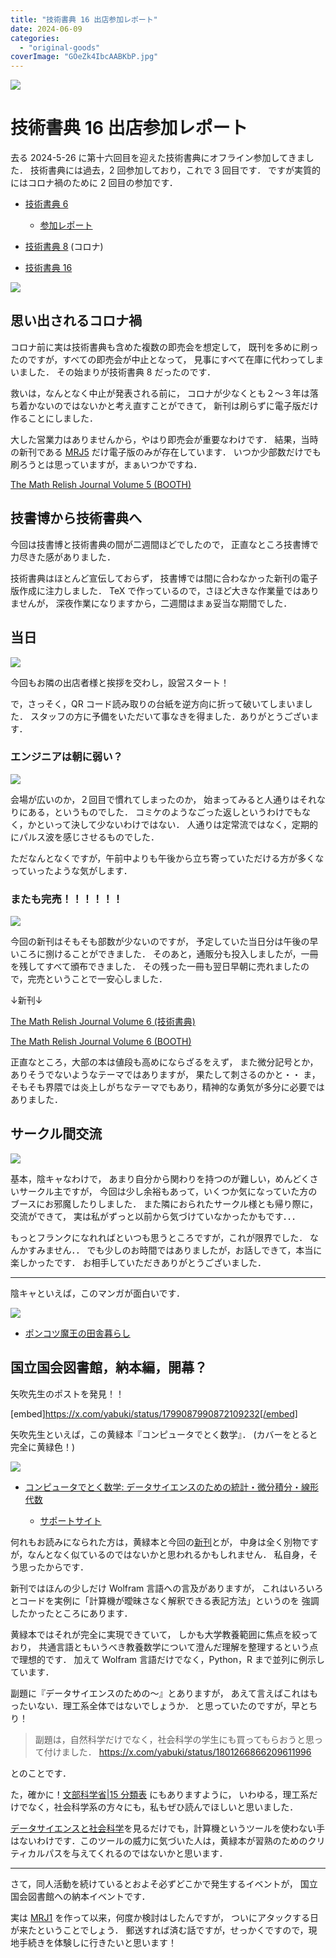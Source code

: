 ```yaml
---
title: "技術書典 16 出店参加レポート"
date: 2024-06-09
categories: 
  - "original-goods"
coverImage: "GOeZk4IbcAABKbP.jpg"
---
```


![](images/GOeZk4IbcAABKbP-551x710.jpg)

# 技術書典 16 出店参加レポート

去る 2024-5-26 に第十六回目を迎えた技術書典にオフライン参加してきました． 技術書典には過去，2 回参加しており，これで 3 回目です． ですが実質的にはコロナ禍のために 2 回目の参加です．

- [技術書典 6](https://techbookfest.org/event/tbf06)
    
    - [参加レポート](https://mathrelish.com/original-goods/techbookfest-6)
- [技術書典 8](https://techbookfest.org/event/tbf08) (コロナ)
- [技術書典 16](https://techbookfest.org/event/tbf16)

![](images/IMG_2372.jpg)

## 思い出されるコロナ禍

コロナ前に実は技術書典も含めた複数の即売会を想定して， 既刊を多めに刷ったのですが，すべての即売会が中止となって， 見事にすべて在庫に代わってしまいました． その始まりが技術書典 8 だったのです．

救いは，なんとなく中止が発表される前に， コロナが少なくとも２～３年は落ち着かないのではないかと考え直すことができて， 新刊は刷らずに電子版だけ作ることにしました．

大した営業力はありませんから，やはり即売会が重要なわけです． 結果，当時の新刊である [MRJ5](https://mathrelish.booth.pm/items/1874917) だけ電子版のみが存在しています． いつか少部数だけでも刷ろうとは思っていますが，まぁいつかですね．

[The Math Relish Journal Volume 5 (BOOTH)](https://mathrelish.booth.pm/items/1874917)

## 技書博から技術書典へ

今回は技書博と技術書典の間が二週間ほどでしたので， 正直なところ技書博で力尽きた感がありました．

技術書典はほとんど宣伝しておらず， 技書博では間に合わなかった新刊の電子版作成に注力しました． TeX で作っているので，さほど大きな作業量ではありませんが， 深夜作業になりますから，二週間はまぁ妥当な期間でした．

## 当日

![](images/GOeBEAraoAAstpF-710x533.jpg)

今回もお隣の出店者様と挨拶を交わし，設営スタート！

で，さっそく，QR コード読み取りの台紙を逆方向に折って破いてしまいました． スタッフの方に予備をいただいて事なきを得ました．ありがとうございます．

### エンジニアは朝に弱い？

![](images/GOMFImCbAAAq3Gs-710x239.png)

会場が広いのか，２回目で慣れてしまったのか， 始まってみると人通りはそれなりにある，というものでした． コミケのようなごった返しというわけでもなく，かといって決して少ないわけではない． 人通りは定常流ではなく，定期的にパルス波を感じさせるものでした．

ただなんとなくですが，午前中よりも午後から立ち寄っていただける方が多くなっていったような気がします．

### またも完売！！！！！！

![](images/GOew6fYagAAXUm--710x674.jpg)

今回の新刊はそもそも部数が少ないのですが， 予定していた当日分は午後の早いころに捌けることができました． そのあと，通販分も投入しましたが，一冊を残してすべて頒布できました． その残った一冊も翌日早朝に売れましたので，完売ということで一安心しました．

↓新刊↓

[The Math Relish Journal Volume 6 (技術書典)](https://techbookfest.org/product/fz3uk4p5crqyGvA0t3r7rn)

[The Math Relish Journal Volume 6 (BOOTH)](https://mathrelish.booth.pm/items/5738559)

正直なところ，大部の本は値段も高めにならざるをえず， また微分記号とか，ありそうでないようなテーマではありますが， 果たして刺さるのかと・・ ま，そもそも界隈では炎上しがちなテーマでもあり，精神的な勇気が多分に必要ではありました．

## サークル間交流

![](images/IMG_2379.jpg)

基本，陰キャなわけで， あまり自分から関わりを持つのが難しい，めんどくさいサークル主ですが， 今回は少し余裕もあって，いくつか気になっていた方のブースにお邪魔したりしました． また隣におられたサークル様とも帰り際に，交流ができて， 実は私がずっと以前から気づけていなかったかもです．．．

もっとフランクになれればといつも思うところですが，これが限界でした． なんかすみません．． でも少しのお時間ではありましたが，お話しできて，本当に楽しかったです． お相手していただきありがとうございました．

* * *

陰キャといえば，このマンガが面白いです．

![](images/IMG_2390.jpg)

- [ポンコツ魔王の田舎暮らし](https://amzn.to/3RlbMFD)

## 国立国会図書館，納本編，開幕？

矢吹先生のポストを発見！！

[embed]https://x.com/yabuki/status/1799087990872109232[/embed]

矢吹先生といえば，この黄緑本『コンピュータでとく数学』． (カバーをとると完全に黄緑色！)

![](images/IMG_2391.jpg)

- [コンピュータでとく数学: データサイエンスのための統計・微分積分・線形代数](https://amzn.to/3KzjXKJ)
    
    - [サポートサイト](https://github.com/taroyabuki/comath)

何れもお読みになられた方は，黄緑本と今回の[新刊](https://mathrelish.booth.pm/items/5738559)とが， 中身は全く別物ですが，なんとなく似ているのではないかと思われるかもしれません． 私自身，そう思ったからです．

新刊ではほんの少しだけ Wolfram 言語への言及がありますが， これはいろいろとコードを実例に「計算機が曖昧さなく解釈できる表記方法」というのを 強調したかったところにあります．

黄緑本ではそれが完全に実現できていて， しかも大学教養範囲に焦点を絞っており， 共通言語ともいうべき教養数学について澄んだ理解を整理するという点で理想的です． 加えて Wolfram 言語だけでなく，Python，R まで並列に例示しています．

副題に『データサイエンスのための～』とありますが， あえて言えばこれはもったいない．理工系全体ではないでしょうか． と思っていたのですが，早とちり！

> 副題は，自然科学だけでなく，社会科学の学生にも買ってもらおうと思って付けました． https://x.com/yabuki/status/1801266866209611996

とのことです．

た，確かに！[文部科学省|15 分類表](https://www.mext.go.jp/a_menu/shinkou/hojyo/05090101/004/pdf/017_2.pdf) にもありますように， いわゆる，理工系だけでなく，社会科学系の方々にも，私もぜひ読んでほしいと思いました．

[データサイエンスと社会科学](https://ocw.tsukuba.ac.jp/data-science/social_science/)を見るだけでも，計算機というツールを使わない手はないわけです．このツールの威力に気づいた人は，黄緑本が習熟のためのクリティカルパスを与えてくれるのではないかと思います．

* * *

さて，同人活動を続けているとおよそ必ずどこかで発生するイベントが， 国立国会図書館への納本イベントです．

実は [MRJ1](https://mathrelish.booth.pm/items/1123647) を作って以来，何度か検討はしたんですが， ついにアタックする日が来たということでしょう． 郵送すれば済む話ですが，せっかくですので，現地手続きを体験しに行きたいと思います！
